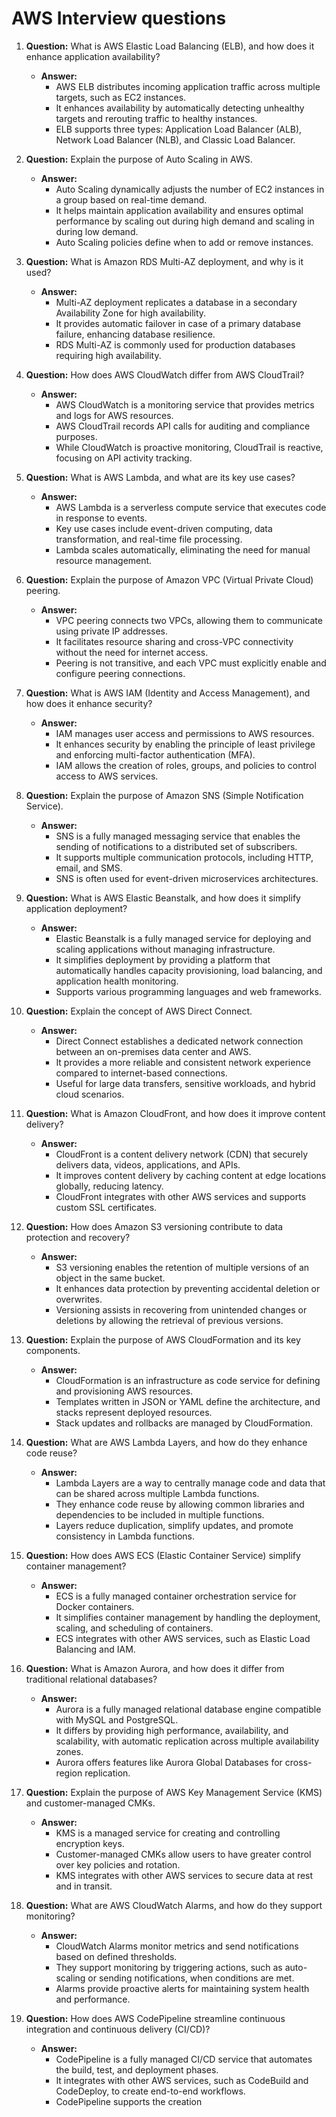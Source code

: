 # AWS Interview questions 

1. **Question:** What is AWS Elastic Load Balancing (ELB), and how does it enhance application availability?
   - **Answer:**
     - AWS ELB distributes incoming application traffic across multiple targets, such as EC2 instances.
     - It enhances availability by automatically detecting unhealthy targets and rerouting traffic to healthy instances.
     - ELB supports three types: Application Load Balancer (ALB), Network Load Balancer (NLB), and Classic Load Balancer.

2. **Question:** Explain the purpose of Auto Scaling in AWS.
   - **Answer:**
     - Auto Scaling dynamically adjusts the number of EC2 instances in a group based on real-time demand.
     - It helps maintain application availability and ensures optimal performance by scaling out during high demand and scaling in during low demand.
     - Auto Scaling policies define when to add or remove instances.

3. **Question:** What is Amazon RDS Multi-AZ deployment, and why is it used?
   - **Answer:**
     - Multi-AZ deployment replicates a database in a secondary Availability Zone for high availability.
     - It provides automatic failover in case of a primary database failure, enhancing database resilience.
     - RDS Multi-AZ is commonly used for production databases requiring high availability.

4. **Question:** How does AWS CloudWatch differ from AWS CloudTrail?
   - **Answer:**
     - AWS CloudWatch is a monitoring service that provides metrics and logs for AWS resources.
     - AWS CloudTrail records API calls for auditing and compliance purposes.
     - While CloudWatch is proactive monitoring, CloudTrail is reactive, focusing on API activity tracking.

5. **Question:** What is AWS Lambda, and what are its key use cases?
   - **Answer:**
     - AWS Lambda is a serverless compute service that executes code in response to events.
     - Key use cases include event-driven computing, data transformation, and real-time file processing.
     - Lambda scales automatically, eliminating the need for manual resource management.

6. **Question:** Explain the purpose of Amazon VPC (Virtual Private Cloud) peering.
   - **Answer:**
     - VPC peering connects two VPCs, allowing them to communicate using private IP addresses.
     - It facilitates resource sharing and cross-VPC connectivity without the need for internet access.
     - Peering is not transitive, and each VPC must explicitly enable and configure peering connections.

7. **Question:** What is AWS IAM (Identity and Access Management), and how does it enhance security?
   - **Answer:**
     - IAM manages user access and permissions to AWS resources.
     - It enhances security by enabling the principle of least privilege and enforcing multi-factor authentication (MFA).
     - IAM allows the creation of roles, groups, and policies to control access to AWS services.

8. **Question:** Explain the purpose of Amazon SNS (Simple Notification Service).
   - **Answer:**
     - SNS is a fully managed messaging service that enables the sending of notifications to a distributed set of subscribers.
     - It supports multiple communication protocols, including HTTP, email, and SMS.
     - SNS is often used for event-driven microservices architectures.

9. **Question:** What is AWS Elastic Beanstalk, and how does it simplify application deployment?
   - **Answer:**
     - Elastic Beanstalk is a fully managed service for deploying and scaling applications without managing infrastructure.
     - It simplifies deployment by providing a platform that automatically handles capacity provisioning, load balancing, and application health monitoring.
     - Supports various programming languages and web frameworks.

10. **Question:** Explain the concept of AWS Direct Connect.
    - **Answer:**
      - Direct Connect establishes a dedicated network connection between an on-premises data center and AWS.
      - It provides a more reliable and consistent network experience compared to internet-based connections.
      - Useful for large data transfers, sensitive workloads, and hybrid cloud scenarios.

11. **Question:** What is Amazon CloudFront, and how does it improve content delivery?
    - **Answer:**
      - CloudFront is a content delivery network (CDN) that securely delivers data, videos, applications, and APIs.
      - It improves content delivery by caching content at edge locations globally, reducing latency.
      - CloudFront integrates with other AWS services and supports custom SSL certificates.

12. **Question:** How does Amazon S3 versioning contribute to data protection and recovery?
    - **Answer:**
      - S3 versioning enables the retention of multiple versions of an object in the same bucket.
      - It enhances data protection by preventing accidental deletion or overwrites.
      - Versioning assists in recovering from unintended changes or deletions by allowing the retrieval of previous versions.

13. **Question:** Explain the purpose of AWS CloudFormation and its key components.
    - **Answer:**
      - CloudFormation is an infrastructure as code service for defining and provisioning AWS resources.
      - Templates written in JSON or YAML define the architecture, and stacks represent deployed resources.
      - Stack updates and rollbacks are managed by CloudFormation.

14. **Question:** What are AWS Lambda Layers, and how do they enhance code reuse?
    - **Answer:**
      - Lambda Layers are a way to centrally manage code and data that can be shared across multiple Lambda functions.
      - They enhance code reuse by allowing common libraries and dependencies to be included in multiple functions.
      - Layers reduce duplication, simplify updates, and promote consistency in Lambda functions.

15. **Question:** How does AWS ECS (Elastic Container Service) simplify container management?
    - **Answer:**
      - ECS is a fully managed container orchestration service for Docker containers.
      - It simplifies container management by handling the deployment, scaling, and scheduling of containers.
      - ECS integrates with other AWS services, such as Elastic Load Balancing and IAM.

16. **Question:** What is Amazon Aurora, and how does it differ from traditional relational databases?
    - **Answer:**
      - Aurora is a fully managed relational database engine compatible with MySQL and PostgreSQL.
      - It differs by providing high performance, availability, and scalability, with automatic replication across multiple availability zones.
      - Aurora offers features like Aurora Global Databases for cross-region replication.

17. **Question:** Explain the purpose of AWS Key Management Service (KMS) and customer-managed CMKs.
    - **Answer:**
      - KMS is a managed service for creating and controlling encryption keys.
      - Customer-managed CMKs allow users to have greater control over key policies and rotation.
      - KMS integrates with other AWS services to secure data at rest and in transit.

18. **Question:** What are AWS CloudWatch Alarms, and how do they support monitoring?
    - **Answer:**
      - CloudWatch Alarms monitor metrics and send notifications based on defined thresholds.
      - They support monitoring by triggering actions, such as auto-scaling or sending notifications, when conditions are met.
      - Alarms provide proactive alerts for maintaining system health and performance.

19. **Question:** How does AWS CodePipeline streamline continuous integration and continuous delivery (CI/CD)?
    - **Answer:**
      - CodePipeline is a fully managed CI/CD service that automates the build, test, and deployment phases.
      - It integrates with other AWS services, such as CodeBuild and CodeDeploy, to create end-to-end workflows.
      - CodePipeline supports the creation

